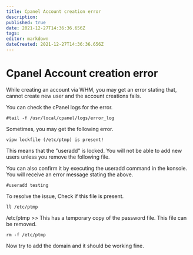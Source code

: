```yaml
---
title: Cpanel Account creation error
description: 
published: true
date: 2021-12-27T14:36:36.656Z
tags: 
editor: markdown
dateCreated: 2021-12-27T14:36:36.656Z
---
```


# Cpanel Account creation error


While creating an account via WHM, you may get an error stating that, cannot create new user and the account creations fails.

You can check the cPanel logs for the error.

```
#tail -f /usr/local/cpanel/logs/error_log
```

Sometimes, you may get the following error.

```
vipw lockfile (/etc/ptmp) is present!
```

This means that the "useradd" is locked. You will not be able to add new users unless you remove the following file.

You can also confirm it by executing the useradd command in the konsole. You will receive an error message stating the above.

```
#useradd testing
```

To resolve the issue, Check if this file is present.

```
ll /etc/ptmp
```

/etc/ptmp  >> This has a temporary copy of the password file. This file can be removed.


```
rm -f /etc/ptmp
```

Now try to add the domain and it should be working fine. 

